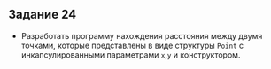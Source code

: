 ##  Задание 24


- Разработать программу нахождения расстояния между двумя точками, которые
  представлены в виде структуры `Point` с инкапсулированными параметрами `x`,`y` и
  конструктором.